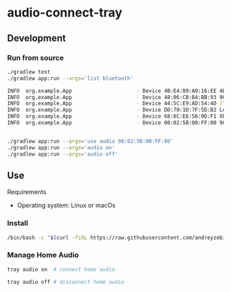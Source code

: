 # audio-connect-tray

## Development
### Run from source
```bash
./gradlew test
./gradlew app:run --args='list bluetooth'

INFO  org.example.App                     - Device 4B:E4:89:A0:16:EE 4B-E4-89-A0-16-EE
INFO  org.example.App                     - Device 48:06:CB:B4:BB:93 9018 BT5.2 AUDIO
INFO  org.example.App                     - Device 44:5C:E9:AD:54:4D [TV] Samsung Q80 Series (65)
INFO  org.example.App                     - Device DD:70:1D:7F:5D:B2 Logi POP Mouse
INFO  org.example.App                     - Device 68:6C:E6:56:9D:F1 Xbox Wireless Controller
INFO  org.example.App                     - Device 00:02:5B:00:FF:00 9018 BT5.2 AUDIO


./gradlew app:run --args='use audio 00:02:5B:00:FF:00'
./gradlew app:run --args='audio on'
./gradlew app:run --args='audio off'

```

## Use
Requirements
- Operating system: Linux or macOs

### Install 
```bash
/bin/bash -c "$(curl -fsSL https://raw.githubusercontent.com/andreyzebin/audio-connect-tray/refs/heads/main/install.sh)"
```

### Manage Home Audio
```bash
tray audio on  # connect home audio
```
```bash
tray audio off # disconnect home audio
```